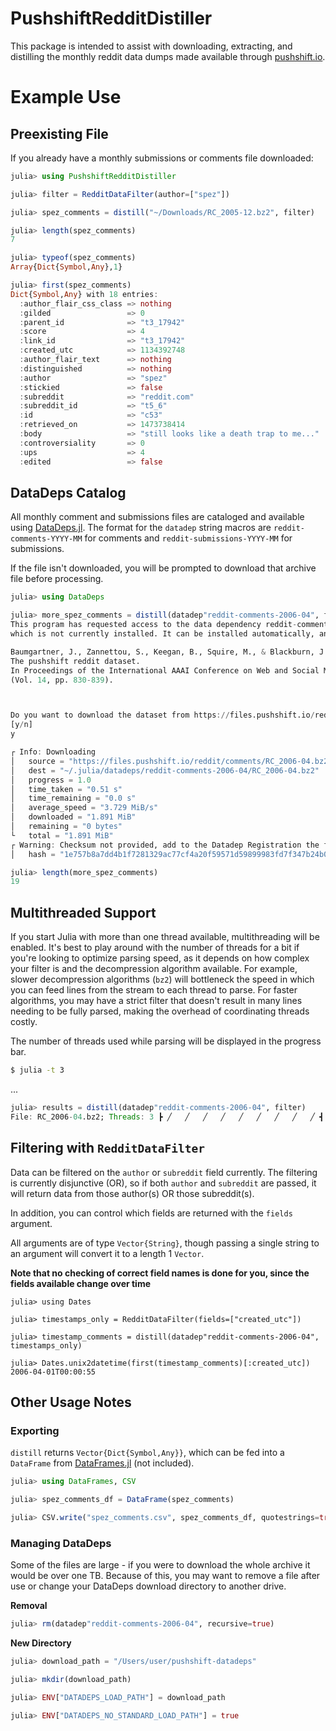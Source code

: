 # PushshiftRedditDistiller

This package is intended to assist with downloading, extracting, and distilling the monthly reddit data dumps made available through [pushshift.io](https://files.pushshift.io/reddit/).

# Example Use

## Preexisting File
If you already have a monthly submissions or comments file downloaded:

```julia
julia> using PushshiftRedditDistiller

julia> filter = RedditDataFilter(author=["spez"])

julia> spez_comments = distill("~/Downloads/RC_2005-12.bz2", filter)

julia> length(spez_comments)
7

julia> typeof(spez_comments)
Array{Dict{Symbol,Any},1}

julia> first(spez_comments)
Dict{Symbol,Any} with 18 entries:
  :author_flair_css_class => nothing
  :gilded                 => 0
  :parent_id              => "t3_17942"
  :score                  => 4
  :link_id                => "t3_17942"
  :created_utc            => 1134392748
  :author_flair_text      => nothing
  :distinguished          => nothing
  :author                 => "spez"
  :stickied               => false
  :subreddit              => "reddit.com"
  :subreddit_id           => "t5_6"
  :id                     => "c53"
  :retrieved_on           => 1473738414
  :body                   => "still looks like a death trap to me..."
  :controversiality       => 0
  :ups                    => 4
  :edited                 => false
```

## DataDeps Catalog

All monthly comment and submissions files are cataloged and available using [DataDeps.jl](https://github.com/oxinabox/DataDeps.jl). The format for the `datadep` string macros are `reddit-comments-YYYY-MM` for comments and `reddit-submissions-YYYY-MM` for submissions.

If the file isn't downloaded, you will be prompted to download that archive file before processing.

```julia
julia> using DataDeps

julia> more_spez_comments = distill(datadep"reddit-comments-2006-04", filter)
This program has requested access to the data dependency reddit-comments-2006-04.
which is not currently installed. It can be installed automatically, and you will not see this message again.

Baumgartner, J., Zannettou, S., Keegan, B., Squire, M., & Blackburn, J. (2020, May). 
The pushshift reddit dataset.
In Proceedings of the International AAAI Conference on Web and Social Media 
(Vol. 14, pp. 830-839).



Do you want to download the dataset from https://files.pushshift.io/reddit/comments/RC_2006-04.bz2 to "~/.julia/datadeps/reddit-comments-2006-04"?
[y/n]
y

┌ Info: Downloading
│   source = "https://files.pushshift.io/reddit/comments/RC_2006-04.bz2"
│   dest = "~/.julia/datadeps/reddit-comments-2006-04/RC_2006-04.bz2"
│   progress = 1.0
│   time_taken = "0.51 s"
│   time_remaining = "0.0 s"
│   average_speed = "3.729 MiB/s"
│   downloaded = "1.891 MiB"
│   remaining = "0 bytes"
└   total = "1.891 MiB"
┌ Warning: Checksum not provided, add to the Datadep Registration the following hash line
│   hash = "1e757b8a7dd4b1f7281329ac77cf4a20f59571d59899983fd7f347b24b081516"

julia> length(more_spez_comments)
19
```

## Multithreaded Support

If you start Julia with more than one thread available, multithreading will be enabled. It's best to play around with the number of threads for a bit if you're looking to optimize parsing speed, as it depends on how complex your filter is and the decompression algorithm available. For example, slower decompression algorithms (`bz2`) will bottleneck the speed in which you can feed lines from the stream to each thread to parse. For faster algorithms, you may have a strict filter that doesn't result in many lines needing to be fully parsed, making the overhead of coordinating threads costly.

The number of threads used while parsing will be displayed in the progress bar.

```bash
$ julia -t 3
```
...

```julia
julia> results = distill(datadep"reddit-comments-2006-04", filter)
File: RC_2006-04.bz2; Threads: 3 ┣ ╱   ╱   ╱   ╱   ╱   ╱   ╱   ╱   ╱ ┫ 19090it 00:01 [35469.7 it/s]
```


## Filtering with `RedditDataFilter`

Data can be filtered on the `author` or `subreddit` field currently. The filtering is currently disjunctive (OR), so if both `author` and `subreddit` are passed, it will return data from those author(s) OR those subreddit(s).

In addition, you can control which fields are returned with the `fields` argument.

All arguments are of type `Vector{String}`, though passing a single string to an argument will convert it to a length 1 `Vector`.

**Note that no checking of correct field names is done for you, since the fields available change over time**

```
julia> using Dates

julia> timestamps_only = RedditDataFilter(fields=["created_utc"])

julia> timestamp_comments = distill(datadep"reddit-comments-2006-04", timestamps_only)

julia> Dates.unix2datetime(first(timestamp_comments)[:created_utc])
2006-04-01T00:00:55
```

## Other Usage Notes

### Exporting

`distill` returns `Vector{Dict{Symbol,Any}}`, which can be fed into a `DataFrame` from [DataFrames.jl](https://github.com/JuliaData/DataFrames.jl) (not included).

```julia
julia> using DataFrames, CSV

julia> spez_comments_df = DataFrame(spez_comments)

julia> CSV.write("spez_comments.csv", spez_comments_df, quotestrings=true)
```

### Managing DataDeps

Some of the files are large - if you were to download the whole archive it would be over one TB. Because of this, you may want to remove a file after use or change your DataDeps download directory to another drive.

**Removal**

```julia
julia> rm(datadep"reddit-comments-2006-04", recursive=true)
```

**New Directory**

```julia
julia> download_path = "/Users/user/pushshift-datadeps"

julia> mkdir(download_path)

julia> ENV["DATADEPS_LOAD_PATH"] = download_path

julia> ENV["DATADEPS_NO_STANDARD_LOAD_PATH"] = true
```


